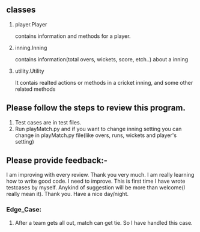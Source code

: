 ## classes
1. player.Player
   <p> contains information and methods for a player.</p>
2. inning.Inning
    <p> contains information(total overs, wickets, score, etch..) about a inning</p>
3. utility.Utility
    <p>It contais realted actions or methods in a cricket inning, and some other related methods</p>  

## Please follow the steps to review this program.
1. Test cases are in test files.
2. Run playMatch.py and if you want to change inning setting you can 
change in playMatch.py file(like overs, runs, wickets and player's setting)
 
## Please provide feedback:- 
   <p>I am improving with every review. Thank you very much. I am really learning how to write good code.
    I need to improve. This is first time I have wrote testcases by myself.
     Anykind of suggestion will be more than welcome(I really mean it).
     Thank you. Have a nice day/night.</p>

### Edge_Case:
1. After a team gets all out, match can get tie. So I have handled this case.